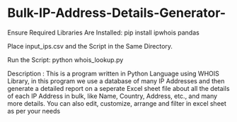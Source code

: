 # Bulk-IP-Address-Details-Generator-
Ensure Required Libraries Are Installed:
pip install ipwhois pandas

Place input_ips.csv and the Script in the Same Directory.

Run the Script:
python whois_lookup.py

Description : This is a program written in Python Language using WHOIS Library, in this program we use a database of many IP Addresses and then generate a detailed report on a seperate Excel sheet file about all the details of each IP Address in bulk, like Name, Country, Address, etc., and many more details. You can also edit,  customize, arrange and filter in excel sheet as per your needs
